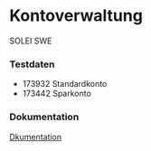 # Kontoverwaltung
SOLEI SWE

### Testdaten
* 173932 Standardkonto 
* 173442 Sparkonto

### Dokumentation
  [Dkumentation](https://caworks-sl.de/kevin/java/doc/)
